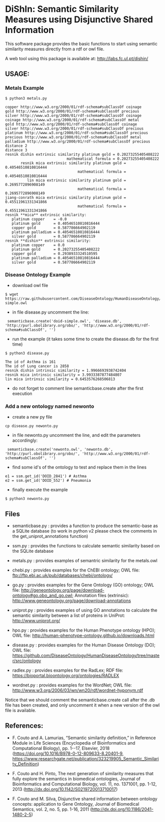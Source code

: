 # DiShIn: Semantic Similarity Measures using Disjunctive Shared Information

This software package provides the basic functions to start using semantic similarity measures directly from a rdf or owl file. 

A web tool using this package is available at: http://labs.fc.ul.pt/dishin/


## USAGE: 

### Metals Example

```
$ python3 metals.py

copper http://www.w3.org/2000/01/rdf-schema#subClassOf coinage
gold http://www.w3.org/2000/01/rdf-schema#subClassOf precious
silver http://www.w3.org/2000/01/rdf-schema#subClassOf coinage
coinage http://www.w3.org/2000/01/rdf-schema#subClassOf metal
gold http://www.w3.org/2000/01/rdf-schema#subClassOf coinage
silver http://www.w3.org/2000/01/rdf-schema#subClassOf precious
platinum http://www.w3.org/2000/01/rdf-schema#subClassOf precious
precious http://www.w3.org/2000/01/rdf-schema#subClassOf metal
palladium http://www.w3.org/2000/01/rdf-schema#subClassOf precious
distance 2
distance 3
resnik dishin extrinsic similarity platinum gold = 0.20273255405408222
                            mathematical formula = 0.20273255405408222
       resnik mica extrinsic similarity platinum gold = 0.40546510810816444
                                 mathematical formula = 0.40546510810816444
          lin mica extrinsic similarity platinum gold = 0.2695772896908149
                                 mathematical formula = 0.2695772896908149
jiang-conrath mica extrinsic similarity platinum gold = 0.45511961331341866
                                 mathematical formula = 0.45511961331341866
resnik **mica** extrinsic similarity:
   platinum copper    = -0.0
   platinum gold      = 0.40546510810816444
   copper gold        = 0.587786664902119
   platinum palladium = 0.40546510810816444
   silver gold        = 0.587786664902119
resnik **dishin** extrinsic similarity:
   platinum copper    = 0.0
   platinum gold      = 0.20273255405408222
   copper gold        = 0.2938933324510595
   platinum palladium = 0.40546510810816444
   silver gold        = 0.587786664902119
```

### Disease Ontology Example


- download owl file

```
$ wget https://raw.githubusercontent.com/DiseaseOntology/HumanDiseaseOntology/master/src/ontology/doid-simple.owl
```

- in file disease.py uncomment the line:
```
 semanticbase.create('doid-simple.owl', 'disease.db', 'http://purl.obolibrary.org/obo/', 'http://www.w3.org/2000/01/rdf-schema#subClassOf', '')
```

- run the example (it takes some time to create the disease.db for the first time)

```
$ python3 disease.py

The id of Asthma is 161
The id of Lung cancer is 2858
resnik dishin intrinsic similarity = 1.9966693938742404
resnik mica intrinsic similarity = 3.9933387877484807
lin mica intrinsic similarity = 0.6453576268506813
```
- do not forget to comment line semanticbase.create after the first execution


### Add a new ontology named newonto

- create a new py file
```
cp disease.py newonto.py
```
- in file newonto.py uncomment the line, and edit the parameters accordingly:
```
 semanticbase.create('newonto.owl', 'newonto.db', 'http://purl.obolibrary.org/obo/', 'http://www.w3.org/2000/01/rdf-schema#subClassOf', '')
```

- find some id's of the ontology to test and replace them in the lines
```
e1 = ssm.get_id('DOID_2841') # Asthma
e2 = ssm.get_id('DOID_552') # Pneumonia
```
- finally execute the example
```
$ python3 newonto.py
```

## Files

- semanticbase.py : provides a function to produce the semantic-base as a SQLite database (to work in python v2 please check the comments in the get_uniprot_annotations function)

- ssm.py : provides the functions to calculate semantic similarity based on the SQLite database

- metals.py : provides examples of semantric similarity for the metals.owl 

- chebi.py : provides examples for the ChEBI ontology; OWL file:  ftp://ftp.ebi.ac.uk/pub/databases/chebi/ontology/

- go.py : provides examples for the Gene Ontology (GO) ontology; OWL file: http://geneontology.org/page/download-ontology#go.obo_and_go.owl; Annotation files (extrinsic): http://www.geneontology.org/page/download-annotations

- uniprot.py : provides examples of using GO annotations to calculate the semantic similarity between a list of proteins in UniProt: http://www.uniprot.org/

- hpo.py : provides examples for the Human Phenotype ontology (HPO); OWL file: http://human-phenotype-ontology.github.io/downloads.html

- disease.py : provides examples for the Human Disease Ontology (DO); OWL file: https://github.com/DiseaseOntology/HumanDiseaseOntology/tree/master/src/ontology

- radlex.py : provides examples for the RadLex; RDF file: https://bioportal.bioontology.org/ontologies/RADLEX

- wordnet.py : provides examples for the WordNet; OWL file: http://www.w3.org/2006/03/wn/wn20/rdf/wordnet-hyponym.rdf

Notice that we should comment the semanticbase.create call after the .db file has been created, and only uncomment it when a new version of the owl file is available.


## References: 

- F. Couto and A. Lamurias, “Semantic similarity definition,” in Reference Module in Life Sciences (Encyclopedia of Bioinformatics and Computational Biology), pp. 1--17, Elsevier, 2018 (https://doi.org/10.1016/B978-0-12-809633-8.20401-9, https://www.researchgate.net/publication/323219905_Semantic_Similarity_Definition)

- F. Couto and H. Pinto, The next generation of similarity measures that fully explore the semantics in biomedical ontologies, Journal of Bioinformatics and Computational Biology, vol. 11, no. 1371001, pp. 1-12, 2013 (http://dx.doi.org/10.1142/S0219720013710017)

- F. Couto and M. Silva, Disjunctive shared information between ontology concepts: application to Gene Ontology, Journal of Biomedical Semantics, vol. 2, no. 5, pp. 1-16, 2011 (http://dx.doi.org/10.1186/2041-1480-2-5)

